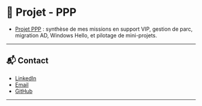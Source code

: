 # 🔗  Projet - PPP

- [Projet PPP](docs/PPP-BINAZON-DENISE-E5CCSN.pdf) : synthèse de mes missions en support VIP, gestion de parc, migration AD, Windows Hello, et pilotage de mini-projets.

---

## 📬 Contact

- [LinkedIn](https://www.linkedin.com/in/denise-binazon)
- [Email](mailto:denise.merveille@example.com)
- [GitHub](https://github.com/denise-tech)

---
